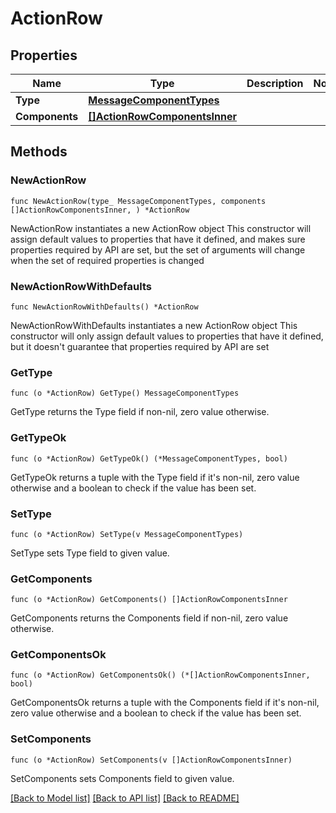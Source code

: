# ActionRow

## Properties

Name | Type | Description | Notes
------------ | ------------- | ------------- | -------------
**Type** | [**MessageComponentTypes**](MessageComponentTypes.md) |  | 
**Components** | [**[]ActionRowComponentsInner**](ActionRowComponentsInner.md) |  | 

## Methods

### NewActionRow

`func NewActionRow(type_ MessageComponentTypes, components []ActionRowComponentsInner, ) *ActionRow`

NewActionRow instantiates a new ActionRow object
This constructor will assign default values to properties that have it defined,
and makes sure properties required by API are set, but the set of arguments
will change when the set of required properties is changed

### NewActionRowWithDefaults

`func NewActionRowWithDefaults() *ActionRow`

NewActionRowWithDefaults instantiates a new ActionRow object
This constructor will only assign default values to properties that have it defined,
but it doesn't guarantee that properties required by API are set

### GetType

`func (o *ActionRow) GetType() MessageComponentTypes`

GetType returns the Type field if non-nil, zero value otherwise.

### GetTypeOk

`func (o *ActionRow) GetTypeOk() (*MessageComponentTypes, bool)`

GetTypeOk returns a tuple with the Type field if it's non-nil, zero value otherwise
and a boolean to check if the value has been set.

### SetType

`func (o *ActionRow) SetType(v MessageComponentTypes)`

SetType sets Type field to given value.


### GetComponents

`func (o *ActionRow) GetComponents() []ActionRowComponentsInner`

GetComponents returns the Components field if non-nil, zero value otherwise.

### GetComponentsOk

`func (o *ActionRow) GetComponentsOk() (*[]ActionRowComponentsInner, bool)`

GetComponentsOk returns a tuple with the Components field if it's non-nil, zero value otherwise
and a boolean to check if the value has been set.

### SetComponents

`func (o *ActionRow) SetComponents(v []ActionRowComponentsInner)`

SetComponents sets Components field to given value.



[[Back to Model list]](../README.md#documentation-for-models) [[Back to API list]](../README.md#documentation-for-api-endpoints) [[Back to README]](../README.md)


